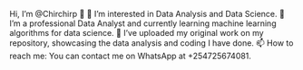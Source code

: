 Hi, I’m @Chirchirp 👋
👀 I’m interested in Data Analysis and Data Science.
🌱 I’m a professional Data Analyst and currently learning machine learning algorithms for data science.
💞️ I’ve uploaded my original work on my repository, showcasing the data analysis and coding I have done.
📫 How to reach me: You can contact me on WhatsApp at +254725674081.

<!---
Chirchirp/Chirchirp is a ✨ special ✨ repository because its `README.md` (this file) appears on your GitHub profile.
You can click the Preview link to take a look at your changes.
--->
